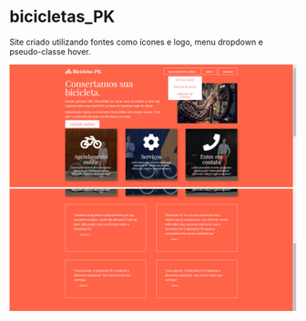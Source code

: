 # bicicletas_PK
Site criado utilizando fontes como ícones e logo, menu dropdown e pseudo-classe hover.

![](https://github.com/Pedrocfms/bicicletas_PK/blob/master/imagem_site_1.jpg)
![](https://github.com/Pedrocfms/bicicletas_PK/blob/master/imagem_site_2.jpg)
